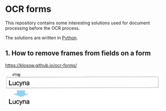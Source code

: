# OCR forms

This repository contains some interesting solutions used for document processing before the OCR process.

The solutions are written in [Python](https://www.python.org/).

## 1. How to remove frames from fields on a form

https://klosow.github.io/ocr-forms/

<img src="images/lucyna_przed_po.png" alt="efekt usuwania ramek">
